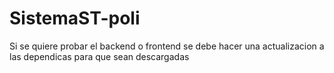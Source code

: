 # SistemaST-poli
Si se quiere probar el backend o frontend se debe hacer una actualizacion a las dependicas para que sean descargadas
